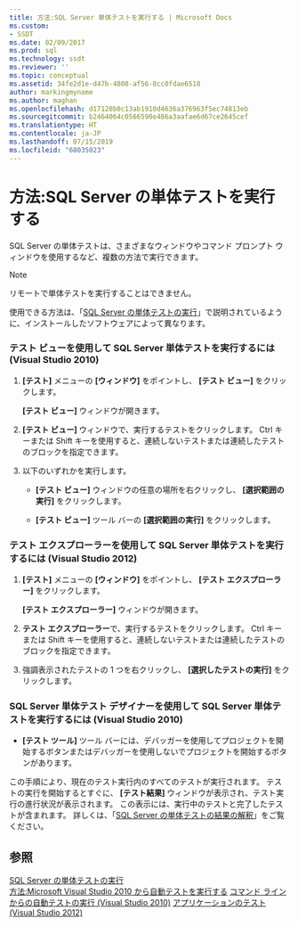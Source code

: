 ```yaml
---
title: 方法:SQL Server 単体テストを実行する | Microsoft Docs
ms.custom:
- SSDT
ms.date: 02/09/2017
ms.prod: sql
ms.technology: ssdt
ms.reviewer: ''
ms.topic: conceptual
ms.assetid: 34fe2d1e-d47b-4808-af56-8cc0fdae6518
author: markingmyname
ms.author: maghan
ms.openlocfilehash: d17120b0c13ab1910d4636a376963f5ec74813eb
ms.sourcegitcommit: b2464064c0566590e486a3aafae6d67ce2645cef
ms.translationtype: HT
ms.contentlocale: ja-JP
ms.lasthandoff: 07/15/2019
ms.locfileid: "68035023"
---
```

# <a name="how-to-run-sql-server-unit-tests"></a>方法:SQL Server の単体テストを実行する
SQL Server の単体テストは、さまざまなウィンドウやコマンド プロンプト ウィンドウを使用するなど、複数の方法で実行できます。  
  
> [!NOTE]  
> リモートで単体テストを実行することはできません。  
  
使用できる方法は、「[SQL Server の単体テストの実行](../ssdt/running-sql-server-unit-tests.md)」で説明されているように、インストールしたソフトウェアによって異なります。  
  
### <a name="to-run-sql-server-unit-tests-using-test-view-visual-studio-2010"></a>テスト ビューを使用して SQL Server 単体テストを実行するには (Visual Studio 2010)  
  
1.  **[テスト]** メニューの **[ウィンドウ]** をポイントし、 **[テスト ビュー]** をクリックします。  
  
    **[テスト ビュー]** ウィンドウが開きます。  
  
2.  **[テスト ビュー]** ウィンドウで、実行するテストをクリックします。 Ctrl キーまたは Shift キーを使用すると、連続しないテストまたは連続したテストのブロックを指定できます。  
  
3.  以下のいずれかを実行します。  
  
    -   **[テスト ビュー]** ウィンドウの任意の場所を右クリックし、 **[選択範囲の実行]** をクリックします。  
  
    -   **[テスト ビュー]** ツール バーの **[選択範囲の実行]** をクリックします。  
  
### <a name="to-run-sql-server-unit-tests-using-test-explorer-visual-studio-2012"></a>テスト エクスプローラーを使用して SQL Server 単体テストを実行するには (Visual Studio 2012)  
  
1.  **[テスト]** メニューの **[ウィンドウ]** をポイントし、 **[テスト エクスプローラー]** をクリックします。  
  
    **[テスト エクスプローラー]** ウィンドウが開きます。  
  
2.  **テスト エクスプローラー**で、実行するテストをクリックします。 Ctrl キーまたは Shift キーを使用すると、連続しないテストまたは連続したテストのブロックを指定できます。  
  
3.  強調表示されたテストの 1 つを右クリックし、 **[選択したテストの実行]** をクリックします。  
  
### <a name="to-run-sql-server-unit-tests-from-the-sql-server-unit-test-designer-visual-studio-2010"></a>SQL Server 単体テスト デザイナーを使用して SQL Server 単体テストを実行するには (Visual Studio 2010)  
  
-   **[テスト ツール]** ツール バーには、デバッガーを使用してプロジェクトを開始するボタンまたはデバッガーを使用しないでプロジェクトを開始するボタンがあります。  
  
この手順により、現在のテスト実行内のすべてのテストが実行されます。 テストの実行を開始するとすぐに、 **[テスト結果]** ウィンドウが表示され、テスト実行の進行状況が表示されます。 この表示には、実行中のテストと完了したテストが含まれます。 詳しくは、「[SQL Server の単体テストの結果の解釈](../ssdt/interpreting-sql-server-unit-test-results.md)」をご覧ください。  
  
## <a name="see-also"></a>参照  
[SQL Server の単体テストの実行](../ssdt/running-sql-server-unit-tests.md)  
[方法:Microsoft Visual Studio 2010 から自動テストを実行する](https://msdn.microsoft.com/library/ms182470(VS.100).aspx)  
[コマンド ラインからの自動テストの実行 (Visual Studio 2010)](https://msdn.microsoft.com/library/ms182486(VS.100).aspx)  
[アプリケーションのテスト (Visual Studio 2012)](https://msdn.microsoft.com/library/ms182409.aspx)  
  
